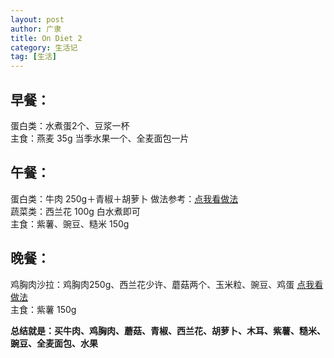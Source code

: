```yaml
---
layout: post
author: 广隶
title: On Diet 2
category: 生活记
tag: [生活]
---
```


## 早餐： 
蛋白类：水煮蛋2个、豆浆一杯   
主食：燕麦 35g
当季水果一个、全麦面包一片   

## 午餐： 
蛋白类：牛肉 250g＋青椒＋胡萝卜 做法参考：[点我看做法](http://www.xiachufang.com/recipe/100368740/)  
蔬菜类：西兰花 100g 白水煮即可   
主食：紫薯、豌豆、糙米 150g   

## 晚餐： 
鸡胸肉沙拉：鸡胸肉250g、西兰花少许、蘑菇两个、玉米粒、豌豆、鸡蛋 [点我看做法](http://www.xiachufang.com/recipe/100469406/)     
主食：紫薯 150g  

**总结就是：买牛肉、鸡胸肉、蘑菇、青椒、西兰花、胡萝卜、木耳、紫薯、糙米、豌豆、全麦面包、水果**

